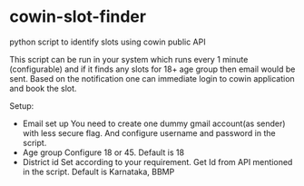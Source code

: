 # cowin-slot-finder
python script to identify slots using cowin public API

This script can be run in your system which runs every 1 minute (configurable) and if it finds any slots for 18+ age group then email would be sent. 
Based on the notification one can immediate login to cowin application and book the slot.

Setup:
-	Email set up
You need to create one dummy gmail account(as sender) with less secure flag. And configure username and password in the script.
-	Age group
Configure 18 or 45. Default is 18
-	District id 
Set according to your requirement. Get Id from API mentioned in the script. Default is Karnataka, BBMP

